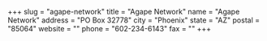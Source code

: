 +++
slug = "agape-network"
title = "Agape Network"
name = "Agape Network"
address = "PO Box 32778"
city = "Phoenix"
state = "AZ"
postal = "85064"
website = ""
phone = "602-234-6143"
fax = ""
+++
